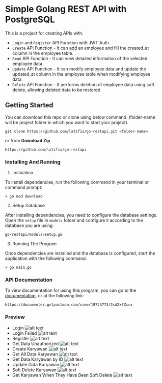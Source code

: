 # Simple Golang REST API with PostgreSQL
This is a project for creating APIs with.
 - `Login` and `Register` API Function with JWT Auth.
 - `Create` API Function - It can add an employee and fill the created_at column in the employee table.
 - `Read` API Function - It can view detailed information of the selected employee data.
 - `Update` API Function - It can modify employee data and update the updated_at column in the employee table when modifying employee data.
 - `Delete` API Function - It performs deletion of employee data using soft delete, allowing deleted data to be restored.

## Getting Started
You can download this repo or clone using below command. (folder-name will be project folder in which you want to start your project).
```
git clone https://github.com/latifis/go-restapi.git <folder-name>
```
or from **Download Zip**
```
https://github.com/latifis/go-restapi
```

### Installing And Running
1. Instalation

To install dependencies, run the following command in your terminal or command prompt:
```
> go mod download
```
2. Setup Database

After installing dependencies, you need to configure the database settings. Open the `setup` file in `models` folder and configure it according to the database you are using:
```
go-restapi/models/setup.go
```
3. Running The Program

Once dependencies are installed and the database is configured, start the application with the following command:
```
> go main.go
```

### API Documentation
To view documentation for using this program, you can go to the [documentation](https://documenter.getpostman.com/view/19724773/2sA2xfXsux), or at the following link:
```
https://documenter.getpostman.com/view/19724773/2sA2xfXsux
```

### Preview

- Login
 ![alt text](https://github.com/latifis/etc/blob/main/go-restapi/login-berhasil.png?raw=true)
 - Login Failed
 ![alt text](https://github.com/latifis/etc/blob/main/go-restapi/login-gagal.png?raw=true)
 - Register
 ![alt text](https://github.com/latifis/etc/blob/main/go-restapi/register.png?raw=true)
 - Get Data Unauthorized
 ![alt text](https://github.com/latifis/etc/blob/main/go-restapi/get-data-unauthorized.png?raw=true)
 - Create Karyawan
 ![alt text](https://github.com/latifis/etc/blob/main/go-restapi/create-karyawan.png?raw=true)
 - Get All Data Karyawan
 ![alt text](https://github.com/latifis/etc/blob/main/go-restapi/get-all-data-karyawan.png?raw=true)
 - Get Data Karyawan by ID
 ![alt text](https://github.com/latifis/etc/blob/main/go-restapi/get-data-karyawan-by-id.png?raw=true)
 - Update Data Karyawan
 ![alt text](https://github.com/latifis/etc/blob/main/go-restapi/update-data-karyawan.png?raw=true)
 - Soft Delete Karyawan
 ![alt text](https://github.com/latifis/etc/blob/main/go-restapi/soft-delete-karyawan.png?raw=true)
 - Get Karyawan When They Have Been Soft Delete
 ![alt text](https://github.com/latifis/etc/blob/main/go-restapi/get-karyawan-when-they-have-been-soft-delete.png?raw=true)